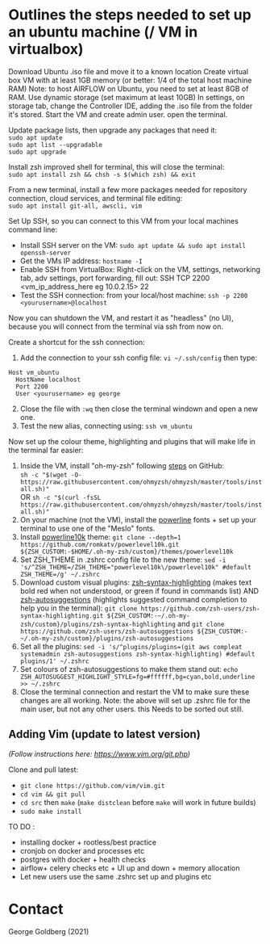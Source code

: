 # Outlines the steps needed to set up an ubuntu machine (/ VM in virtualbox)

Download Ubuntu .iso file and move it to a known location
Create virtual box VM with at least 1GB memory (or better: 1/4 of the total host machine RAM)
Note: to host AIRFLOW on Ubuntu, you need to set at least 8GB of RAM.
Use dynamic storage (set maximum at least 10GB)
In settings, on storage tab, change the Controller IDE, adding the .iso file from the folder it's stored.
Start the VM and create admin user. open the terminal.

Update package lists, then upgrade any packages that need it:  
`sudo apt update`  
`sudo apt list --upgradable`  
`sudo apt upgrade`

Install zsh improved shell for terminal, this will close the terminal:  
`sudo apt install zsh && chsh -s $(which zsh) && exit` 

From a new terminal, install a few more packages needed for repository connection, cloud services, and terminal file editing:  
`sudo apt install git-all, awscli, vim`

Set Up SSH, so you can connect to this VM from your local machines command line:  
- Install SSH server on the VM: `sudo apt update && sudo apt install openssh-server`
- Get the VMs IP address: `hostname -I`
- Enable SSH from VirtualBox: Right-click on the VM, settings, networking tab, adv settings, port forwarding, fill out: SSH TCP 2200 <vm_ip_address_here eg 10.0.2.15> 22
- Test the SSH connection: from your local/host machine: `ssh -p 2200 <yourusername>@localhost`

Now you can shutdown the VM, and restart it as "headless" (no UI), because you will connect from the terminal via ssh from now on.

Create a shortcut for the ssh connection:
1. Add the connection to your ssh config file: `vi ~/.ssh/config` then type:
```
Host vm_ubuntu
  HostName localhost
  Port 2200
  User <yourusername> eg george
```
2. Close the file with `:wq` then close the terminal windown and open a new one.
3. Test the new alias, connecting using: `ssh vm_ubuntu`

Now set up the colour theme, highlighting and plugins that will make life in the terminal far easier:
1. Inside the VM, install "oh-my-zsh" following [steps](https://github.com/ohmyzsh/ohmyzsh) on GitHub:  
`sh -c "$(wget -O- https://raw.githubusercontent.com/ohmyzsh/ohmyzsh/master/tools/install.sh)"`  
OR `sh -c "$(curl -fsSL https://raw.githubusercontent.com/ohmyzsh/ohmyzsh/master/tools/install.sh)"`
2. On your machine (not the VM), install the [powerline](https://github.com/powerline/fonts) fonts + set up your terminal to use one of the "Meslo" fonts.
3. Install [powerline10k](https://github.com/romkatv/powerlevel10k#oh-my-zsh) theme:  `git clone --depth=1 https://github.com/romkatv/powerlevel10k.git ${ZSH_CUSTOM:-$HOME/.oh-my-zsh/custom}/themes/powerlevel10k`
4. Set ZSH_THEME in .zshrc config file to the new theme:  `sed -i 's/^ZSH_THEME=/ZSH_THEME="powerlevel10k\/powerlevel10k" #default ZSH_THEME=/g' ~/.zshrc`
5. Download custom visual plugins: [zsh-syntax-highlighting](https://github.com/zsh-users/zsh-syntax-highlighting/blob/master/INSTALL.md) (makes text bold red when not understood, or green if found in commands list) AND [zsh-autosuggestions](https://github.com/zsh-users/zsh-autosuggestions/blob/master/INSTALL.md) (highlights suggested command completion to help you in the terminal):  `git clone https://github.com/zsh-users/zsh-syntax-highlighting.git ${ZSH_CUSTOM:-~/.oh-my-zsh/custom}/plugins/zsh-syntax-highlighting` and `git clone https://github.com/zsh-users/zsh-autosuggestions ${ZSH_CUSTOM:-~/.oh-my-zsh/custom}/plugins/zsh-autosuggestions`
6. Set all the plugins:  `sed -i 's/^plugins/plugins=(git aws compleat systemadmin zsh-autosuggestions zsh-syntax-highlighting) #default plugins/1' ~/.zshrc`
7. Set colours of zsh-autosuggestions to make them stand out:  `echo ZSH_AUTOSUGGEST_HIGHLIGHT_STYLE=fg=#ffffff,bg=cyan,bold,underline >> ~/.zshrc`  
8. Close the terminal connection and restart the VM to make sure these changes are all working. Note: the above will set up .zshrc file for the main user, but not any other users. this Needs to be sorted out still.

## Adding Vim (update to latest version)
_(Follow instructions here: https://www.vim.org/git.php)_ 

Clone and pull latest:
- ``git clone https://github.com/vim/vim.git``  
- ``cd vim && git pull``  
- ``cd src`` then ``make`` (``make distclean`` before ``make`` will work in future builds)
- ``sudo make install``


TO DO : 
- installing docker + rootless/best practice
- cronjob on docker and processes etc
- postgres with docker + health checks
- airflow+ celery checks etc + UI up and down + memory allocation
- Let new users use the same .zshrc set up and plugins etc

# Contact
George Goldberg (2021)
